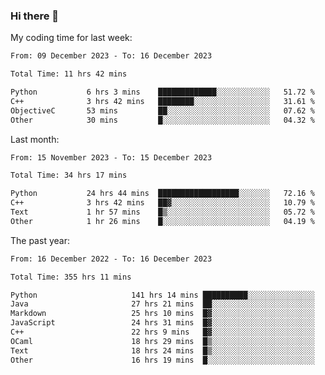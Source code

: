 ### Hi there 👋

My coding time for last week:

<!--START_SECTION:week-->

```txt
From: 09 December 2023 - To: 16 December 2023

Total Time: 11 hrs 42 mins

Python           6 hrs 3 mins    █████████████░░░░░░░░░░░░   51.72 %
C++              3 hrs 42 mins   ████████░░░░░░░░░░░░░░░░░   31.61 %
ObjectiveC       53 mins         ██░░░░░░░░░░░░░░░░░░░░░░░   07.62 %
Other            30 mins         █░░░░░░░░░░░░░░░░░░░░░░░░   04.32 %
```

<!--END_SECTION:week-->

Last month:

<!--START_SECTION:month-->

```txt
From: 15 November 2023 - To: 15 December 2023

Total Time: 34 hrs 17 mins

Python           24 hrs 44 mins  ██████████████████░░░░░░░   72.16 %
C++              3 hrs 42 mins   ██▓░░░░░░░░░░░░░░░░░░░░░░   10.79 %
Text             1 hr 57 mins    █▒░░░░░░░░░░░░░░░░░░░░░░░   05.72 %
Other            1 hr 26 mins    █░░░░░░░░░░░░░░░░░░░░░░░░   04.19 %
```

<!--END_SECTION:month-->

The past year:

<!--START_SECTION:year-->

```txt
From: 16 December 2022 - To: 16 December 2023

Total Time: 355 hrs 11 mins

Python                     141 hrs 14 mins ██████████░░░░░░░░░░░░░░░   39.76 %
Java                       27 hrs 21 mins  ██░░░░░░░░░░░░░░░░░░░░░░░   07.70 %
Markdown                   25 hrs 10 mins  █▓░░░░░░░░░░░░░░░░░░░░░░░   07.09 %
JavaScript                 24 hrs 31 mins  █▓░░░░░░░░░░░░░░░░░░░░░░░   06.91 %
C++                        22 hrs 9 mins   █▓░░░░░░░░░░░░░░░░░░░░░░░   06.24 %
OCaml                      18 hrs 29 mins  █▒░░░░░░░░░░░░░░░░░░░░░░░   05.21 %
Text                       18 hrs 24 mins  █▒░░░░░░░░░░░░░░░░░░░░░░░   05.18 %
Other                      16 hrs 19 mins  █░░░░░░░░░░░░░░░░░░░░░░░░   04.59 %
```

<!--END_SECTION:year-->
